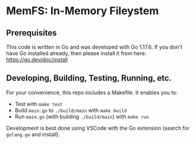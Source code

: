 # MemFS: In-Memory Fileystem

## Prerequisites

This code is written in Go and was developed with Go 1.17.6.  If you don't have Go installed
already, then please install it from here: https://go.dev/doc/install

## Developing, Building, Testing, Running, etc.

For your convenience, this repo includes a Makefile.  It enables you to:
* Test with `make test`
* Build `main.go` to `./build/main` with `make build`
* Run `main.go` (with building `./build/main`) with `make run`

Development is best done using VSCode with the Go extension (search for `golang.go` and install).
